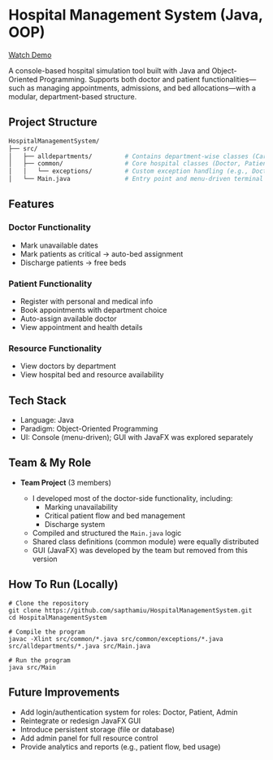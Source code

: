 # Hospital Management System (Java, OOP)
[Watch Demo](https://drive.google.com/file/d/13v8nHgqWPOXtcA9e1EZArxQ6C2-tYGI-/view?usp=sharing)

A console-based hospital simulation tool built with Java and Object-Oriented Programming. Supports both doctor and patient functionalities—such as managing appointments, admissions, and bed allocations—with a modular, department-based structure.


## Project Structure

```bash
HospitalManagementSystem/
├── src/
│   ├── alldepartments/         # Contains department-wise classes (Cardiology, Neurology, etc.)
│   ├── common/                 # Core hospital classes (Doctor, Patient, Bed, Hospital, etc.)
│   │   └── exceptions/         # Custom exception handling (e.g., DoctorUnavailableException)
│   └── Main.java               # Entry point and menu-driven terminal interface
```

## Features

### Doctor Functionality

* Mark unavailable dates
* Mark patients as critical → auto-bed assignment
* Discharge patients → free beds

### Patient Functionality

* Register with personal and medical info
* Book appointments with department choice
* Auto-assign available doctor
* View appointment and health details

### Resource Functionality

* View doctors by department
* View hospital bed and resource availability


## Tech Stack

* Language: Java
* Paradigm: Object-Oriented Programming
* UI: Console (menu-driven); GUI with JavaFX was explored separately


## Team & My Role

* **Team Project** (3 members)

  * I developed most of the doctor-side functionality, including:
    * Marking unavailability
    * Critical patient flow and bed management
    * Discharge system
  * Compiled and structured the `Main.java` logic
  * Shared class definitions (common module) were equally distributed
  * GUI (JavaFX) was developed by the team but removed from this version

## How To Run (Locally)

```shell
# Clone the repository
git clone https://github.com/sapthamiu/HospitalManagementSystem.git
cd HospitalManagementSystem

# Compile the program
javac -Xlint src/common/*.java src/common/exceptions/*.java src/alldepartments/*.java src/Main.java

# Run the program
java src/Main
```

## Future Improvements

* Add login/authentication system for roles: Doctor, Patient, Admin
* Reintegrate or redesign JavaFX GUI
* Introduce persistent storage (file or database)
* Add admin panel for full resource control
* Provide analytics and reports (e.g., patient flow, bed usage)
